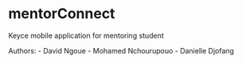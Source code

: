 # mentorConnect
 Keyce mobile application for mentoring student

 Authors: 
    - David Ngoue 
    - Mohamed Nchourupouo 
    - Danielle Djofang 